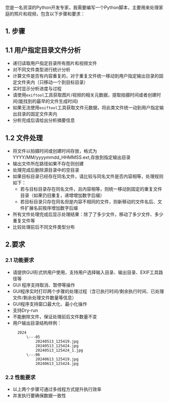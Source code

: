 您是一名资深的Python开发专家，我需要编写一个Python脚本，主要用来处理家庭的照片和视频，包含以下步骤和要求：

## 1. 步骤

## 1.1 用户指定目录文件分析
- 递归读取用户指定目录所有图片和视频文件
- 对不同文件类型进行统计分析
- 计算文件是否有内容重复的，对于重复文件统一移动到用户指定输出目录的固定文件夹内（只移动一个到目标目录）
- 实时显示分析进度与过程
- 请使用`exiftool`工具获取图片/视频的相关元数据，提取拍摄时间或者创建时间(能找到的最早的文件生成时间)
- 如果无法使用`exiftool`工具获取文件元数据，将此类文件统一动到用户指定输出目录的固定文件夹内
- 分析完成后请给出分析摘要信息

## 1.2 文件处理
- 将文件以拍摄时间或创建时间存放，格式为YYYY/MM/yyyymmdd_HHMMSS.ext,存放到指定输出目录
- 输出文件所在路径如果不存在则创建
- 处理完成后删除源目录中的空目录
- 如果目标目录已经存在同名文件，请比较与同名文件是否内容相等，处理规则如下：
  - 若与目标目录存在同名文件，且内容相等，则统一移动到固定的重复文件目录（如果仍旧重复，递增增加数字后缀）
  - 若目标目录只存在同名但是内容不相同的文件，则新移动的文件名后、文件扩展名前按序增加数字后缀
- 所有文件处理完成后显示处理结果：除了了多少文件，移动了多少文件、多少重复文件等
- 比较处理前后不同文件类型分布

## 2.要求

### 2.1 功能要求
- 请提供GUI形式供用户使用，支持用户选择输入目录、输出目录、EXIF工具路径等
- GUI 程序支持取消、暂停等操作
- GUI程序实时打印两个步骤的处理过程（含已执行时间/剩余执行时间、已处理文件/剩余处理文件数量等信息）
- GUI程序支持窗口最大化、最小化操作
- 支持Dry-run
- 不能删除文件，保证处理前后文件数量不变
- 用户输出目录结构样例：
  ```
    2024
        \---05
            20240513_125419.jpg
            20240513_125424.jpg
            20240513_125424_1.jpg
        \---06
            20240613_125419.jpg
            20240613_125424.jpg
  ```

### 2.2 性能要求
- 以上两个步骤可通过多线程方式提升执行效率
- 并发执行要确保数据一致性